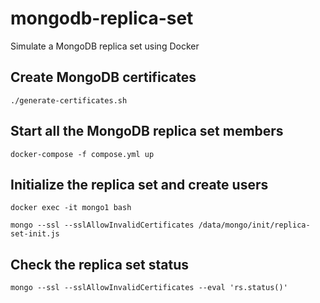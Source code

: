 # mongodb-replica-set
Simulate a MongoDB replica set using Docker

## Create MongoDB certificates
`./generate-certificates.sh`

## Start all the MongoDB replica set members
`docker-compose -f compose.yml up`

## Initialize the replica set and create users
`docker exec -it mongo1 bash`

`mongo --ssl --sslAllowInvalidCertificates /data/mongo/init/replica-set-init.js`

## Check the replica set status
`mongo --ssl --sslAllowInvalidCertificates --eval 'rs.status()'`